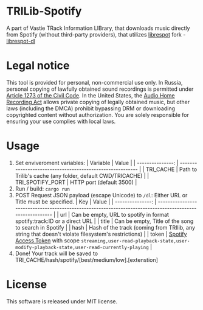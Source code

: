 # TRILib-Spotify
A part of Vastie TRack Information LIBrary, that downloads music directly from Spotify (without third-party providers), that utilizes [librespot](https://github.com/librespot-org/librespot) fork - [librespot-dl](https://github.com/VastieOfficial/librespot-dl/)

# Legal notice
This tool is provided for personal, non-commercial use only. In Russia, personal copying of lawfully obtained sound recordings is permitted under [Article 1273 of the Civil Code](https://www.consultant.ru/document/cons_doc_LAW_64629/f63562ebf49f4d5fbe0c3daa9ea22a689d2d64ab/). In the United States, the [Audio Home Recording Act](https://www.congress.gov/bill/102nd-congress/senate-bill/1623) allows private copying of legally obtained music, but other laws (including the DMCA) prohibit bypassing DRM or downloading copyrighted content without authorization. You are solely responsible for ensuring your use complies with local laws.

# Usage

1. Set enviveroment variables:
| Variable         | Value                                                     |
| ---------------: | --------------------------------------------------------- |
| TRI_CACHE        | Path to Trilib's cache (any folder, default CWD/TRICACHE) |
| TRI_SPOTIFY_PORT | HTTP port (default 3500)                                  |
1. Run / build: `cargo run`
2. POST Request JSON payload (escape Unicode) to `/dl`:
Either URL or Title must be specified.
| Key              | Value                                                                                                     |
| ---------------: | --------------------------------------------------------------------------------------------------------- |
| url              | Can be empty, URL to spotify in format spotify:track:ID or a direct URL                                   |
| title            | Can be empty, Title of the song to search in Spotify                                                      |
| hash             | Hash of the track (coming from TRIlib, any string that doesn't violate filesystem's restrictions)                                                                                                                  |
| token            | [Spotify Access Token](https://developer.spotify.com/documentation/web-api/concepts/access-token) with scope `streaming,user-read-playback-state,user-modify-playback-state,user-read-currently-playing`                                                                        |
3. Done! Your track will be saved to TRI_CACHE/hash/spotify/[best/medium/low].[extenstion]

# License
This software is released under MIT license. 